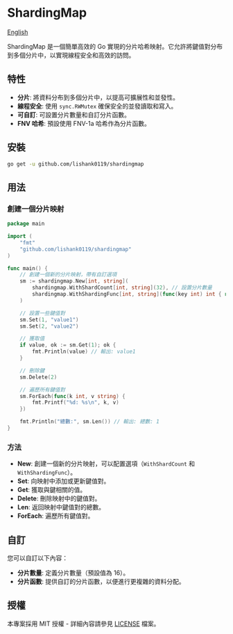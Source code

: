 # ShardingMap
[English](README.md)

ShardingMap 是一個簡單高效的 Go 實現的分片哈希映射。它允許將鍵值對分布到多個分片中，以實現線程安全和高效的訪問。

## 特性

- **分片**: 將資料分布到多個分片中，以提高可擴展性和並發性。
- **線程安全**: 使用 `sync.RWMutex` 確保安全的並發讀取和寫入。
- **可自訂**: 可設置分片數量和自訂分片函數。
- **FNV 哈希**: 預設使用 FNV-1a 哈希作為分片函數。

## 安裝

```bash
go get -u github.com/lishank0119/shardingmap
```

## 用法

### 創建一個分片映射

```go
package main

import (
    "fmt"
    "github.com/lishank0119/shardingmap"
)

func main() {
    // 創建一個新的分片映射，帶有自訂選項
    sm := shardingmap.New[int, string](
        shardingmap.WithShardCount[int, string](32), // 設置分片數量
        shardingmap.WithShardingFunc[int, string](func(key int) int { return key }), // 自訂分片函數
    )

    // 設置一些鍵值對
    sm.Set(1, "value1")
    sm.Set(2, "value2")

    // 獲取值
    if value, ok := sm.Get(1); ok {
        fmt.Println(value) // 輸出: value1
    }

    // 刪除鍵
    sm.Delete(2)

    // 遍歷所有鍵值對
    sm.ForEach(func(k int, v string) {
        fmt.Printf("%d: %s\n", k, v)
    })

    fmt.Println("總數:", sm.Len()) // 輸出: 總數: 1
}
```

### 方法

- **New**: 創建一個新的分片映射，可以配置選項（`WithShardCount` 和 `WithShardingFunc`）。
- **Set**: 向映射中添加或更新鍵值對。
- **Get**: 獲取與鍵相關的值。
- **Delete**: 刪除映射中的鍵值對。
- **Len**: 返回映射中鍵值對的總數。
- **ForEach**: 遍歷所有鍵值對。

## 自訂

您可以自訂以下內容：

- **分片數量**: 定義分片數量（預設值為 16）。
- **分片函數**: 提供自訂的分片函數，以便進行更複雜的資料分配。

## 授權

本專案採用 MIT 授權 - 詳細內容請參見 [LICENSE](LICENSE) 檔案。
